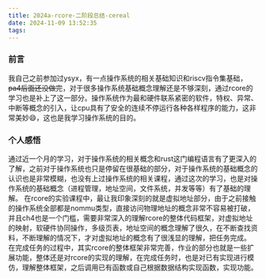 ```yaml
---
title: 2024a-rcore-二阶段总结-cereal
date: 2024-11-09 13:52:35
tags:
---
```

### 前言

我自己之前参加过ysyx，有一点操作系统的相关基础知识和riscv指令集基础，~~pa4后面还没做完~~，对于很多操作系统基础概念理解还是不够深刻，通过rcore的学习也是补上了这一部分。操作系统作为最和硬件联系紧密的软件，特权、异常、中断等概念的引入，让cpu具有了安全的连续不停运行各种各样程序的能力，这非常美妙😄，这也是我学习操作系统的目的。

### 个人感悟

通过近一个月的学习，对于操作系统的相关概念和rust这门编程语言有了更深入的了解，之前对于操作系统也只是停留在很基础的部分，对于操作系统的基础概念的认识也是非常模糊，也没有上过操作系统的相关课程，通过这次的学习，也是对操作系统的基础概念（进程管理，地址空间，文件系统，并发等等）有了基础的理解。
在rcore的实验课程中，最让我印象深刻的就是虚拟地址部分，由于之前接触的操作系统全部都是nommu类型，直接访问物理地址的概念非常不容易被打破，并且ch4也是一个门槛，需要非常深入的理解rcore的整体代码框架，对虚拟地址的映射，软硬件协同操作，多级页表，地址空间的概念理解了很久，在不断查找资料，不断理解的情况下，才对虚拟地址的概念有了很浅显的理解，把任务完成。
在完成任务的过程中，其实rcore的整体框架非常完善，作业的部分也就是一些扩展功能，整体还是对rcore的实现的理解，在完成任务时，也是对已有实现进行模仿，理解整体框架，之后调用已有函数或自己根据数据结构实现函数，实现功能。
